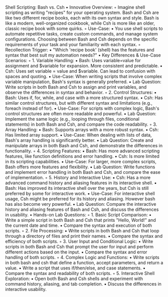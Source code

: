 Shell Scripting: Bash vs. Csh
    • Innovative Overview:
        ◦ Imagine shell scripting as writing "recipes" for your operating system. Bash and Csh are like two different recipe books, each with its own syntax and style. Bash is like a modern, well-organized cookbook, while Csh is more like an older, classic recipe book with some quirks.
        ◦ Use-Case: 
            ▪ You use shell scripts to automate repetitive tasks, create custom commands, and manage system configurations. Choosing between Bash and Csh depends on the specific requirements of your task and your familiarity with each syntax.
        ◦ Recollection Trigger: 
            ▪ "Which 'recipe book' (shell) has the features and syntax that best suit my automation needs?"
    • Key Differences & Use-Case Scenarios:
        ◦ 1. Variable Handling: 
            ▪ Bash: Uses variable=value for assignment and $variable for expansion. More consistent and predictable.
            ▪ Csh: Uses set variable = value and $variable. Can lead to confusion with spaces and quoting.
            ▪ Use-Case: When writing scripts that involve complex variable manipulation, Bash's syntax is generally preferred.
            ▪ Lab Question: Write scripts in both Bash and Csh to assign and print variables, and observe the differences in syntax and behavior.
        ◦ 2. Control Structures: 
            ▪ Bash: Uses if, for, while, and case with a more structured syntax.
            ▪ Csh: Has similar control structures, but with different syntax and limitations (e.g., foreach instead of for).
            ▪ Use-Case: For scripts with complex logic, Bash's control structures are often more readable and powerful.
            ▪ Lab Question: Implement the same logic (e.g., looping through files, conditional statements) in both Bash and Csh, and compare the code readability.
        ◦ 3. Array Handling: 
            ▪ Bash: Supports arrays with a more robust syntax.
            ▪ Csh: Has limited array support.
            ▪ Use-Case: When dealing with lists of data, Bash's array handling is significantly better.
            ▪ Lab Question: Create and manipulate arrays in both Bash and Csh, and demonstrate the differences in functionality.
        ◦ 4. Scripting Features: 
            ▪ Bash: Has more advanced scripting features, like function definitions and error handling.
            ▪ Csh: Is more limited in its scripting capabilities.
            ▪ Use-Case: For larger, more complex scripts, Bash offers more features and flexibility.
            ▪ Lab Question: Write functions and implement error handling in both Bash and Csh, and compare the ease of implementation.
        ◦ 5. History and Interactive Use: 
            ▪ Csh: Has a more advanced command history and aliasing features in its interactive shell.
            ▪ Bash: Has improved its interactive shell over the years, but Csh is still preferred by some for interactive work.
            ▪ Use-Case: For interactive shell usage, Csh might be preferred for its history and aliasing. However bash has also become very powerful.
            ▪ Lab Question: Compare the interactive history and aliasing features of Bash and Csh, and discuss the differences in usability.
    • Hands-on Lab Questions:
        ◦ 1. Basic Script Comparison: 
            ▪ Write a simple script in both Bash and Csh that prints "Hello, World!" and the current date and time.
            ▪ Compare the syntax and execution of both scripts.
        ◦ 2. File Processing: 
            ▪ Write scripts in both Bash and Csh that loop through a directory of files and print their names.
            ▪ Compare the syntax and efficiency of both scripts.
        ◦ 3. User Input and Conditional Logic: 
            ▪ Write scripts in both Bash and Csh that prompt the user for input and perform different actions based on the input.
            ▪ Compare the syntax and error handling of both scripts.
        ◦ 4. Complex Logic and Functions: 
            ▪ Write scripts in both bash and csh that define a function, accept parameters, and return a value.
            ▪ Write a script that uses if/then/else, and case statements.
            ▪ Compare the syntax and readability of both scripts.
        ◦ 5. Interactive Shell Exploration: 
            ▪ Open both Bash and Csh shells and experiment with command history, aliasing, and tab completion.
            ▪ Discuss the differences in interactive usability.
